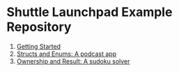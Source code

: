 # Shuttle Launchpad Example Repository

1. [Getting Started](/launchpad-issue-1)
2. [Structs and Enums: A podcast app](/launchpad-issue-2)
2. [Ownership and Result: A sudoku solver](/launchpad-issue-3)
